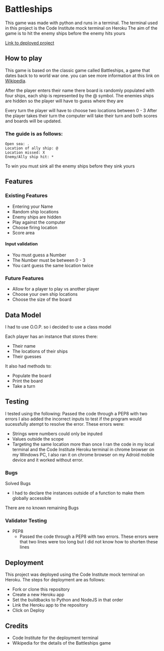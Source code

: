 # Battleships
This game was made with python and runs in a terminal. 
The terminal used in this project is the Code Institute mock terminal on Heroku
The aim of the game is to hit the enemy ships before the enemy hits yours

[Link to deployed project](https://joes-battleships.herokuapp.com/)

## How to play
This game is based on the classic game called Battleships, a game that dates back to to world war one. you can see more information at this link on [Wikipedia](https://en.wikipedia.org/wiki/Battleship_(game)).

After the player enters their name there board is randomly populated with four ships, each ship is represented by the @ symbol. The enemies ships are hidden so the player will have to guess where they are

Every turn the player will have to choose two locations between 0 - 3
After the player takes their turn the computer will take their turn and both scores and boards will be updated.
### The guide is as follows:
    Open sea: .
    Location of ally ship: @
    Location missed: X
    Enemy/Ally ship hit: *

To win you must sink all the enemy ships before they sink yours

## Features
### Existing Features
- Entering your Name
- Random ship locations
- Enemy ships are hidden
- Play against the computer
- Choose firing location
- Score area


#### Input validation
- You must guess a Number
- The Number must be between 0 - 3
- You cant guess the same location twice

### Future Features
- Allow for a player to play vs another player
- Choose your own ship locations
- Choose the size of the board

## Data Model
I had to use O.O.P. so i decided to use a class model

Each player has an instance that stores there:
- Their name
- The locations of their ships
- Their guesses

It also had methods to:
- Populate the board
- Print the board 
- Take a turn

## Testing
I tested using the following:
Passed the code through a PEP8 with two errors
I also added the incorrect inputs to test if the program would sucessfully atempt to resolve the error.
These errors were:
- Strings were numbers could only be inputed
- Values outside the scope
- Targeting the same location more than once
I ran the code in my local terminal and the Code Institute Heroku terminal in chrome browser on my Windows PC, I also ran it on chrome browser on my Adroid mobile device and it worked without error.
### Bugs
Solved Bugs
- I had to declare the instances outside of a function to make them globally accessible

There are no known remaining Bugs
### Validator Testing
- PEP8
    * Passed the code through a PEP8 with two errors. These errors were that two lines were too long but I did not know how to shorten these lines
## Deployment 
This project was deployed using the Code Institute mock terminal on Heroku.
The steps for deployment are as follows:
- Fork or clone this repository
- Create a new Heroku app
- Set the buildbacks to Python and NodeJS in that order
- Link the Heroku app to the repository
- Click on Deploy
## Credits 
- Code Institute for the deployment terminal
- Wikipedia for the details of the Battleships game